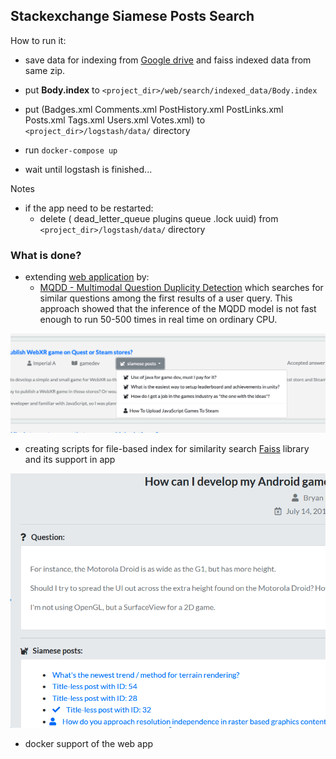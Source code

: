## Stackexchange Siamese Posts Search


How to run it:

- save data for indexing from [Google drive](https://drive.google.com/drive/folders/19_TiBVPyBIsaVLH1p_Pv6271HpJvGUI7)
and faiss indexed data from same zip. 
- put **Body.index** to `<project_dir>/web/search/indexed_data/Body.index`
- put (Badges.xml
Comments.xml
PostHistory.xml
PostLinks.xml
Posts.xml
Tags.xml
Users.xml
Votes.xml) to `<project_dir>/logstash/data/` directory

- run  `docker-compose up`  

- wait until logstash is finished... 

Notes 

- if the app need to be restarted: 
  - delete ( dead_letter_queue
plugins
queue
.lock
uuid) from `<project_dir>/logstash/data/` directory



### What is done?

- extending [web application](https://github.com/janpasek97/stackoverflow-siamese-network) by:
    - [MQDD - Multimodal Question Duplicity Detection](https://arxiv.org/abs/2203.14093) which searches for similar questions among the first results of a user query. This approach showed that the inference of the MQDD model is not fast enough to run 50-500 times in real time on ordinary CPU.

![alt_text](imgs/Screenshot2.png)


 - creating scripts for file-based index for similarity search [Faiss](https://github.com/facebookresearch/faiss) library and its support in app

![alt_text](imgs/Screenshot.png)


- docker support of the web app

